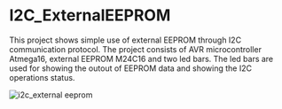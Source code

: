 # I2C_ExternalEEPROM

This project shows simple use of external EEPROM through I2C communication protocol. The project consists of AVR microcontroller Atmega16, external EEPROM M24C16 and two led bars. The led bars are used for showing the outout of EEPROM data and showing the I2C operations status.   

![i2c_external eeprom](https://user-images.githubusercontent.com/36597057/49358079-1aef6480-f6da-11e8-8b67-de5150b9ed07.png)
